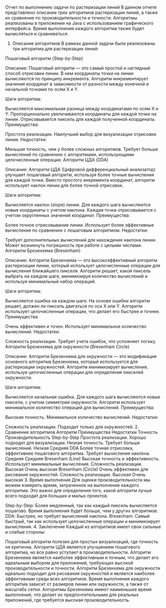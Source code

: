Отчет по выполнению задачи по растеризации линий
В данном отчете представлено описание трех алгоритмов растеризации линий, а также их сравнение по производительности и точности. Алгоритмы реализованы в приложении на Java с использованием графического интерфейса. Время выполнения каждого алгоритма также будет вычисляться и сравниваться.

1. Описание алгоритмов
В рамках данной задачи были реализованы три алгоритма для растеризации линий:

Пошаговый алгоритм (Step-by-Step)

Описание: Пошаговый алгоритм — это самый простой и наглядный способ отрисовки линии. В нем координаты точки на линии вычисляются по принципу инкремента. Алгоритм инкрементирует значения координат в зависимости от разности между конечной и начальной точками по осям X и Y.

Шаги алгоритма:

Вычисляется максимальная разница между координатами по осям X и Y.
Пропорционально увеличиваются координаты для каждой точки на линии.
Отрисовывается пиксель для каждой полученной координаты.
Преимущества:

Простота реализации.
Наилучший выбор для визуализации отрисовки линии.
Недостатки:

Меньшая точность, чем у более сложных алгоритмов.
Требует больше вычислений по сравнению с алгоритмами, использующими целочисленные операции.
Алгоритм ЦДА (DDA)

Описание: Алгоритм ЦДА (Цифровой дифференциальный анализатор) улучшает пошаговый алгоритм, используя более точные вычисления для каждой точки. Вместо простого инкремента координат, алгоритм использует наклон линии для более точной отрисовки.

Шаги алгоритма:

Вычисляется наклон (slope) линии.
Для каждого шага вычисляются новые координаты с учетом наклона.
Каждая точка отрисовывается с учетом округленных значений координат.
Преимущества:

Более точное отрисовывание линии.
Использует более эффективные вычисления по сравнению с пошаговым алгоритмом.
Недостатки:

Требует дополнительных вычислений для нахождения наклона линии.
Может возникнуть погрешность при работе с целыми числами.
Алгоритм Брезенхема (Bresenham)

Описание: Алгоритм Брезенхема — это высокоэффективный алгоритм растеризации линии, который использует целочисленные операции для вычисления ближайшего пикселя. Алгоритм решает, какой пиксель выбрать на каждом шаге, минимизируя количество вычислений и используя минимальный набор операций.

Шаги алгоритма:

Вычисляется ошибка на каждом шаге.
На основе ошибки алгоритм решает, должен ли пиксель двигаться по оси X или Y.
Алгоритм использует целочисленные операции, что делает его быстрее и точнее.
Преимущества:

Очень эффективен и точен.
Использует минимальное количество вычислений.
Недостатки:

Сложность реализации.
Требует учета ошибок, что усложняет логику.
Алгоритм Брезенхема для окружности (Bresenham Circle)

Описание: Алгоритм Брезенхема для окружности — это модификация основного алгоритма Брезенхема, который используется для растеризации окружностей. Алгоритм минимизирует вычисления, используя целочисленные операции для определения пикселей окружности.

Шаги алгоритма:

Вычисляется начальная ошибка.
Для каждого шага вычисляются новые пиксели, с учетом симметрии окружности.
Алгоритм использует минимальное количество операций для вычислений.
Преимущества:

Высокая точность.
Минимальное количество вычислений.
Недостатки:

Сложность реализации.
Подходит только для окружностей.
2. Сравнение алгоритмов
Алгоритм	Преимущества	Недостатки	Точность	Производительность
Step-by-Step	Простота реализации. Хорошо подходит для визуализации.	Низкая точность. Требует больше вычислений.	Низкая	Средняя
DDA	Более точная отрисовка, эффективнее пошагового алгоритма.	Требует вычисления наклона.	Средняя	Средняя
Bresenham (Line)	Высокая точность и эффективность. Использует минимальные вычисления.	Сложность реализации.	Высокая	Очень высокая
Bresenham (Circle)	Очень эффективен для рисования окружностей.	Сложность реализации.	Высокая	Очень высокая
3. Время выполнения
Для оценки производительности мы можем измерить время, затраченное на выполнение каждого алгоритма. Это важно для определения того, какой алгоритм лучше всего подходит для больших и малых проектов.

Step-by-Step: Более медленный, так как каждый пиксель вычисляется пошагово. Время выполнения будет больше, чем у других алгоритмов.
DDA: Быстрее, но требует вычислений наклона.
Bresenham: Самый быстрый, так как использует целочисленные операции и минимизирует вычисления.
4. Заключение
Каждый из алгоритмов имеет свои сильные и слабые стороны:

Пошаговый алгоритм полезен для простых визуализаций, где точность не критична.
Алгоритм ЦДА является улучшением пошагового алгоритма, но все равно уступает в производительности.
Алгоритм Брезенхема является наиболее эффективным и точным, что делает его идеальным выбором для приложений, требующих высокой производительности и точности.
Алгоритм Брезенхема для окружности идеально подходит для рисования окружностей и является наиболее эффективным среди всех алгоритмов.
Время выполнения каждого алгоритма зависит от размеров линии или окружности, а также от масштаба сетки. Алгоритмы Брезенхема имеют наименьшее время выполнения, что делает их предпочтительными для реальных приложений, где требуется высокая производительность.
